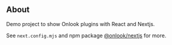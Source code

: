 ## About
Demo project to show Onlook plugins with React and Nextjs.

See `next.config.mjs` and npm package [@onlook/nextjs](https://www.npmjs.com/package/@onlook/nextjs) for more.
